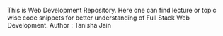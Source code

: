 This is Web Development Repository.
Here one can find lecture or topic wise code snippets for better understanding of Full Stack Web Development.
Author : Tanisha Jain 
